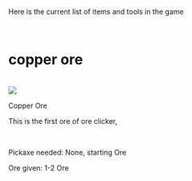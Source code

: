 <p>Here is the current list of items and tools in the game</p>
<br>
<h1>copper ore</h1>
<br>
<img src=https://github.com/user-attachments/assets/015a03e3-61f4-40e1-874d-52e292ca65d2>
<p>Copper Ore</p>
<p>This is the first ore of ore clicker,</p>
<br>
<p>Pickaxe needed: None, starting Ore</p>
<p>Ore given: 1-2 Ore</p>



